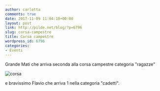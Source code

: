 ```yaml
---
author: carlotta
comments: true
date: 2017-11-09 11:04:10+00:00
layout: post
link: http://pilde.net/blog/?p=6796
slug: corsa-campestre
title: Corsa campestre
wordpress_id: 6796
categories:
- Eventi
---
```


Grande Mati che arriva seconda alla corsa campestre categoria "ragazze"

![corsa]({{baseurl}}/uploads/2017/12/corsa.png)


e bravissimo Flavio che arriva 1 nella categoria "cadetti".
